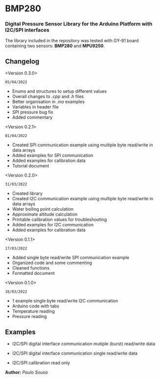 # BMP280
### Digital Pressure Sensor Library for the Arduino Platform with I2C/SPI interfaces

The library included in the repository was tested with GY-91 board containing two sensors: **BMP280** and **MPU9250**.

## Changelog

<Version 0.3.0> 

`05/04/2022`

* Enums and structures to setup different values
* Overall changes to _.cpp_ and _.h_ files
* Better organisation in _.ino_ examples
* Variables in header file
* SPI pressure bug fix
* Added commentary

<Version 0.2.1> 

`01/04/2022`

* Created SPI communication example using multiple byte read/write in data arrays
* Added examples for SPI communication
* Added examples for calibration data
* Tutorial document

<Version 0.2.0> 

`31/03/2022`

* Created library
* Created I2C communication example using multiple byte read/write in data arrays
* Water boiling point calculation
* Approximate altitude calculation
* Printable calibration values for troubleshooting
* Added examples for I2C communication
* Added examples for calibration data

<Version 0.1.1> 

`17/03/2022`

* Added single byte read/write SPI communication example
* Organized code and some commenting
* Cleaned functions
* Formatted document

<Version 0.1.0> 

`16/03/2022`

* 1 example single byte read/write I2C communication
* Arduino code with tabs
* Temperature reading
* Pressure reading

## Examples

+ I2C/SPI digital interface communication mutiple (burst) read/write data

+ I2C/SPI digital interface communication single read/write data

+ I2C/SPI calibration read only 

**Author:** _Paulo Sousa_
